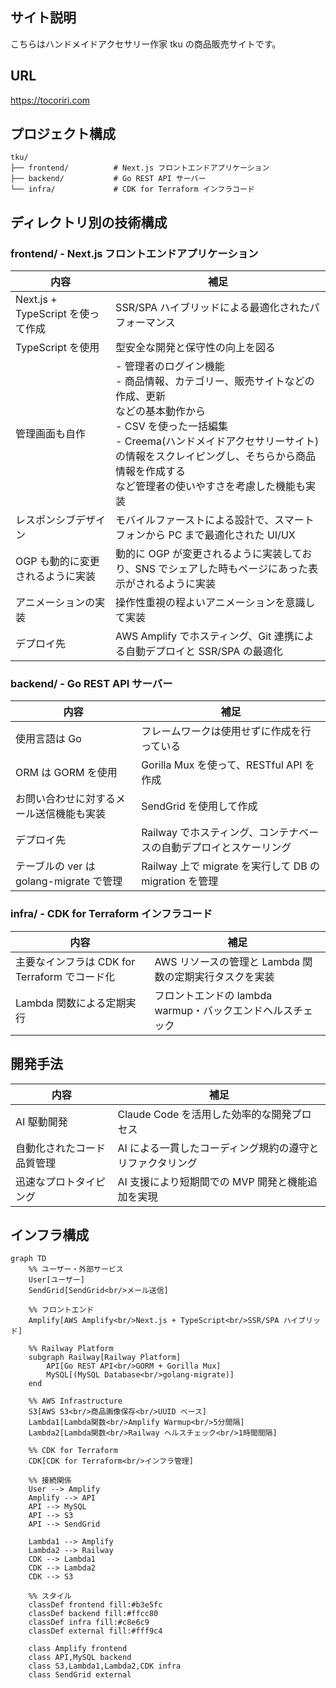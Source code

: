 ## サイト説明

こちらはハンドメイドアクセサリー作家 tku の商品販売サイトです。

## URL

<https://tocoriri.com>

## プロジェクト構成

```
tku/
├── frontend/          # Next.js フロントエンドアプリケーション
├── backend/           # Go REST API サーバー
└── infra/             # CDK for Terraform インフラコード
```

## ディレクトリ別の技術構成

### frontend/ - Next.js フロントエンドアプリケーション

| 内容                              | 補足                                                                                                                                                                                                                                                                                 |
| --------------------------------- | ------------------------------------------------------------------------------------------------------------------------------------------------------------------------------------------------------------------------------------------------------------------------------------ |
| Next.js + TypeScript を使って作成 | SSR/SPA ハイブリッドによる最適化されたパフォーマンス                                                                                                                                                                                                                                 |
| TypeScript を使用                 | 型安全な開発と保守性の向上を図る                                                                                                                                                                                                                                                     |
| 管理画面も自作                    | - 管理者のログイン機能<br/>- 商品情報、カテゴリー、販売サイトなどの作成、更新 <br/>などの基本動作から <br>- CSV を使った一括編集 <br/>- Creema(ハンドメイドアクセサリーサイト)の情報をスクレイピングし、そちらから商品情報を作成する <br/>など管理者の使いやすさを考慮した機能も実装 |
| レスポンシブデザイン              | モバイルファーストによる設計で、スマートフォンから PC まで最適化された UI/UX                                                                                                                                                                                                         |
| OGP も動的に変更されるように実装  | 動的に OGP が変更されるように実装しており、SNS でシェアした時もページにあった表示がされるように実装                                                                                                                                                                                  |
| アニメーションの実装              | 操作性重視の程よいアニメーションを意識して実装                                                                                                                                                                                                                                       |
| デプロイ先                        | AWS Amplify でホスティング、Git 連携による自動デプロイと SSR/SPA の最適化                                                                                                                                                                                                            |

### backend/ - Go REST API サーバー

| 内容                                     | 補足                                                               |
| ---------------------------------------- | ------------------------------------------------------------------ |
| 使用言語は Go                            | フレームワークは使用せずに作成を行っている                         |
| ORM は GORM を使用                       | Gorilla Mux を使って、RESTful API を作成                           |
| お問い合わせに対するメール送信機能も実装 | SendGrid を使用して作成                                            |
| デプロイ先                               | Railway でホスティング、コンテナベースの自動デプロイとスケーリング |
| テーブルの ver は golang-migrate で管理  | Railway 上で migrate を実行して DB の migration を管理             |

### infra/ - CDK for Terraform インフラコード

| 内容                                          | 補足                                                       |
| --------------------------------------------- | ---------------------------------------------------------- |
| 主要なインフラは CDK for Terraform でコード化 | AWS リソースの管理と Lambda 関数の定期実行タスクを実装     |
| Lambda 関数による定期実行                     | フロントエンドの lambda warmup・バックエンドヘルスチェック |

## 開発手法

| 内容                       | 補足                                                      |
| -------------------------- | --------------------------------------------------------- |
| AI 駆動開発                | Claude Code を活用した効率的な開発プロセス                |
| 自動化されたコード品質管理 | AI による一貫したコーディング規約の遵守とリファクタリング |
| 迅速なプロトタイピング     | AI 支援により短期間での MVP 開発と機能追加を実現          |

## インフラ構成

```mermaid
graph TD
    %% ユーザー・外部サービス
    User[ユーザー]
    SendGrid[SendGrid<br/>メール送信]

    %% フロントエンド
    Amplify[AWS Amplify<br/>Next.js + TypeScript<br/>SSR/SPA ハイブリッド]

    %% Railway Platform
    subgraph Railway[Railway Platform]
        API[Go REST API<br/>GORM + Gorilla Mux]
        MySQL[(MySQL Database<br/>golang-migrate)]
    end

    %% AWS Infrastructure
    S3[AWS S3<br/>商品画像保存<br/>UUID ベース]
    Lambda1[Lambda関数<br/>Amplify Warmup<br/>5分間隔]
    Lambda2[Lambda関数<br/>Railway ヘルスチェック<br/>1時間間隔]

    %% CDK for Terraform
    CDK[CDK for Terraform<br/>インフラ管理]

    %% 接続関係
    User --> Amplify
    Amplify --> API
    API --> MySQL
    API --> S3
    API --> SendGrid

    Lambda1 --> Amplify
    Lambda2 --> Railway
    CDK --> Lambda1
    CDK --> Lambda2
    CDK --> S3

    %% スタイル
    classDef frontend fill:#b3e5fc
    classDef backend fill:#ffcc80
    classDef infra fill:#c8e6c9
    classDef external fill:#fff9c4

    class Amplify frontend
    class API,MySQL backend
    class S3,Lambda1,Lambda2,CDK infra
    class SendGrid external
```

